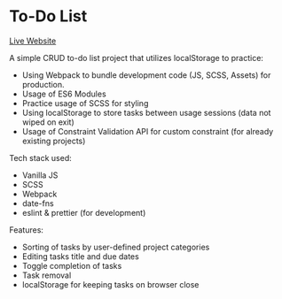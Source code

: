 
# To-Do List

[Live Website](https://atwycodes.github.io/js-todo-list/)

A simple CRUD to-do list project that utilizes localStorage to practice: 
* Using Webpack to bundle development code (JS, SCSS, Assets) for production.
* Usage of ES6 Modules
* Practice usage of SCSS for styling
* Using localStorage to store tasks between usage sessions (data not wiped on exit)
* Usage of Constraint Validation API for custom constraint (for already existing projects)


Tech stack used:
* Vanilla JS
* SCSS
* Webpack
* date-fns
* eslint & prettier (for development)

Features:
* Sorting of tasks by user-defined project categories
* Editing tasks title and due dates
* Toggle completion of tasks
* Task removal
* localStorage for keeping tasks on browser close